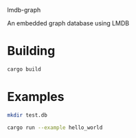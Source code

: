 lmdb-graph

An embedded graph database using LMDB

# Building

``` bash
cargo build 
```


# Examples

``` bash
mkdir test.db

cargo run --example hello_world
```
